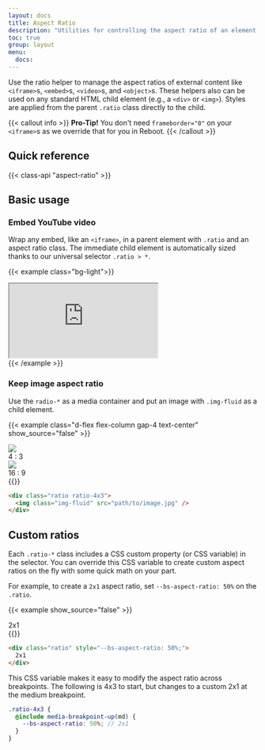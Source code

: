 ```yaml
---
layout: docs
title: Aspect Ratio
description: "Utilities for controlling the aspect ratio of an element."
toc: true
group: layout
menu:
  docs:
---
```


Use the ratio helper to manage the aspect ratios of external content like `<iframe>`s, `<embed>`s, `<video>`s, and `<object>`s. These helpers also can be used on any standard HTML child element (e.g., a `<div>` or `<img>`). Styles are applied from the parent `.ratio` class directly to the child.

{{< callout info >}}
**Pro-Tip!** You don't need `frameborder="0"` on your `<iframe>`s as we override that for you in Reboot.
{{< /callout >}}

## Quick reference

{{< class-api "aspect-ratio" >}}
      
## Basic usage

### Embed YouTube video

Wrap any embed, like an `<iframe>`, in a parent element with `.ratio` and an aspect ratio class. The immediate child element is automatically sized thanks to our universal selector `.ratio > *`.

{{< example class="bg-light">}}
<div class="ratio ratio-16x9">
  <iframe 
    src="https://www.youtube.com/embed/vlDzYIIOYmM"
    title="YouTube video"
    allowfullscreen
  ></iframe>
</div>
{{< /example >}}

### Keep image aspect ratio

Use the `radio-*` as a media container and put an image with `.img-fluid` as a child element.

{{< example class="d-flex flex-column gap-4 text-center" show_source="false" >}}
<div class="mx-auto bd-max-w-80">
  <div class="ratio ratio-4x3">
    <img class="img-fluid" src="https://images.unsplash.com/photo-1502657877623-f66bf489d236?auto=format&fit=crop&w=800" />
  </div>
  <span class="fs-sm fw-medium">4 : 3<span>
</div>
<div class="mx-auto bd-max-w-80">
  <div class="ratio ratio-16x9">
    <img class="img-fluid" src="https://images.unsplash.com/photo-1502657877623-f66bf489d236?auto=format&fit=crop&w=800" />
  </div>
  <span class="fs-sm fw-medium">16 : 9<span>
</div>
{{</ example >}}

```html
<div class="ratio ratio-4x3">
  <img class="img-fluid" src="path/to/image.jpg" />
</div>
```

## Custom ratios 

Each `.ratio-*` class includes a CSS custom property (or CSS variable) in the selector. You can override this CSS variable to create custom aspect ratios on the fly with some quick math on your part.

For example, to create a `2x1` aspect ratio, set `--bs-aspect-ratio: 50%` on the `.ratio`.

{{< example show_source="false" >}}
<div class="ratio mx-auto text-bg-secondary bd-max-w-40 text-center" style="--bs-aspect-ratio: 50%;">
  <div class="d-flex align-items-center justify-content-center fw-semibold">2x1</div>
</div>
{{</ example >}}

```html
<div class="ratio" style="--bs-aspect-ratio: 50%;">
  2x1
</div>
```

This CSS variable makes it easy to modify the aspect ratio across breakpoints. The following is 4x3 to start, but changes to a custom 2x1 at the medium breakpoint.

```scss
.ratio-4x3 {
  @include media-breakpoint-up(md) {
    --bs-aspect-ratio: 50%; // 2x1
  }
}
```